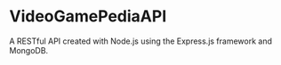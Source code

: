 # VideoGamePediaAPI

 A RESTful API created with Node.js using the Express.js framework and MongoDB.
